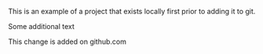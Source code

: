 This is an example of a project that exists locally first prior to adding it to git.

Some additional text

This change is added on github.com

